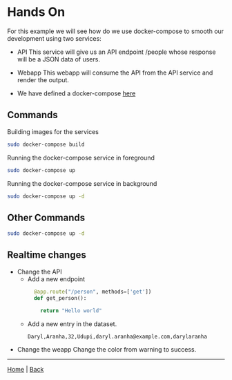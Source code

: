 # Hands On

For this example we will see how do we use docker-compose to smooth our development using two services:
- API
  This service will give us an API endpoint /people whose response will be a JSON data of users.
- Webapp
  This webapp will consume the API from the API service and render the output.

- We have defined a docker-compose [here](./docker-compose.yaml)

## Commands

Building images for the services
```bash
sudo docker-compose build
```

Running the docker-compose service in foreground
```bash
sudo docker-compose up
```

Running the docker-compose service in background
```bash
sudo docker-compose up -d
```

## Other Commands
```bash
sudo docker-compose up -d
```

## Realtime changes

- Change the API
  - Add a new endpoint
    ```python
      @app.route("/person", methods=['get'])
      def get_person():

        return "Hello world"

    ```
  - Add a new entry in the dataset.
    ```csv
    Daryl,Aranha,32,Udupi,daryl.aranha@example.com,darylaranha
    ```
- Change the weapp
  Change the color from warning to success.


---
[Home](/README.md) | [Back](../README.md)